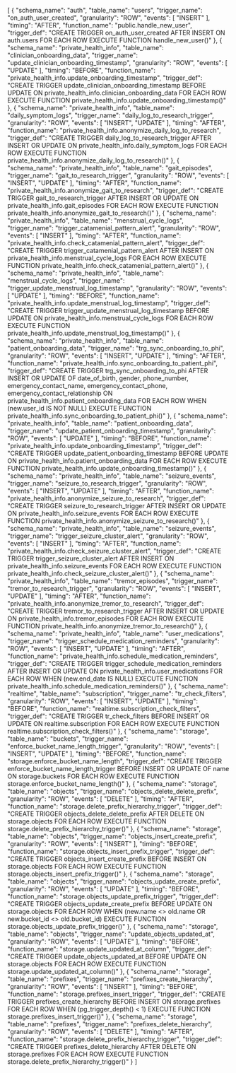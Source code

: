 [
  {
    "schema_name": "auth",
    "table_name": "users",
    "trigger_name": "on_auth_user_created",
    "granularity": "ROW",
    "events": [
      "INSERT"
    ],
    "timing": "AFTER",
    "function_name": "public.handle_new_user",
    "trigger_def": "CREATE TRIGGER on_auth_user_created AFTER INSERT ON auth.users FOR EACH ROW EXECUTE FUNCTION handle_new_user()"
  },
  {
    "schema_name": "private_health_info",
    "table_name": "clinician_onboarding_data",
    "trigger_name": "update_clinician_onboarding_timestamp",
    "granularity": "ROW",
    "events": [
      "UPDATE"
    ],
    "timing": "BEFORE",
    "function_name": "private_health_info.update_onboarding_timestamp",
    "trigger_def": "CREATE TRIGGER update_clinician_onboarding_timestamp BEFORE UPDATE ON private_health_info.clinician_onboarding_data FOR EACH ROW EXECUTE FUNCTION private_health_info.update_onboarding_timestamp()"
  },
  {
    "schema_name": "private_health_info",
    "table_name": "daily_symptom_logs",
    "trigger_name": "daily_log_to_research_trigger",
    "granularity": "ROW",
    "events": [
      "INSERT",
      "UPDATE"
    ],
    "timing": "AFTER",
    "function_name": "private_health_info.anonymize_daily_log_to_research",
    "trigger_def": "CREATE TRIGGER daily_log_to_research_trigger AFTER INSERT OR UPDATE ON private_health_info.daily_symptom_logs FOR EACH ROW EXECUTE FUNCTION private_health_info.anonymize_daily_log_to_research()"
  },
  {
    "schema_name": "private_health_info",
    "table_name": "gait_episodes",
    "trigger_name": "gait_to_research_trigger",
    "granularity": "ROW",
    "events": [
      "INSERT",
      "UPDATE"
    ],
    "timing": "AFTER",
    "function_name": "private_health_info.anonymize_gait_to_research",
    "trigger_def": "CREATE TRIGGER gait_to_research_trigger AFTER INSERT OR UPDATE ON private_health_info.gait_episodes FOR EACH ROW EXECUTE FUNCTION private_health_info.anonymize_gait_to_research()"
  },
  {
    "schema_name": "private_health_info",
    "table_name": "menstrual_cycle_logs",
    "trigger_name": "trigger_catamenial_pattern_alert",
    "granularity": "ROW",
    "events": [
      "INSERT"
    ],
    "timing": "AFTER",
    "function_name": "private_health_info.check_catamenial_pattern_alert",
    "trigger_def": "CREATE TRIGGER trigger_catamenial_pattern_alert AFTER INSERT ON private_health_info.menstrual_cycle_logs FOR EACH ROW EXECUTE FUNCTION private_health_info.check_catamenial_pattern_alert()"
  },
  {
    "schema_name": "private_health_info",
    "table_name": "menstrual_cycle_logs",
    "trigger_name": "trigger_update_menstrual_log_timestamp",
    "granularity": "ROW",
    "events": [
      "UPDATE"
    ],
    "timing": "BEFORE",
    "function_name": "private_health_info.update_menstrual_log_timestamp",
    "trigger_def": "CREATE TRIGGER trigger_update_menstrual_log_timestamp BEFORE UPDATE ON private_health_info.menstrual_cycle_logs FOR EACH ROW EXECUTE FUNCTION private_health_info.update_menstrual_log_timestamp()"
  },
  {
    "schema_name": "private_health_info",
    "table_name": "patient_onboarding_data",
    "trigger_name": "trg_sync_onboarding_to_phi",
    "granularity": "ROW",
    "events": [
      "INSERT",
      "UPDATE"
    ],
    "timing": "AFTER",
    "function_name": "private_health_info.sync_onboarding_to_patient_phi",
    "trigger_def": "CREATE TRIGGER trg_sync_onboarding_to_phi AFTER INSERT OR UPDATE OF date_of_birth, gender, phone_number, emergency_contact_name, emergency_contact_phone, emergency_contact_relationship ON private_health_info.patient_onboarding_data FOR EACH ROW WHEN (new.user_id IS NOT NULL) EXECUTE FUNCTION private_health_info.sync_onboarding_to_patient_phi()"
  },
  {
    "schema_name": "private_health_info",
    "table_name": "patient_onboarding_data",
    "trigger_name": "update_patient_onboarding_timestamp",
    "granularity": "ROW",
    "events": [
      "UPDATE"
    ],
    "timing": "BEFORE",
    "function_name": "private_health_info.update_onboarding_timestamp",
    "trigger_def": "CREATE TRIGGER update_patient_onboarding_timestamp BEFORE UPDATE ON private_health_info.patient_onboarding_data FOR EACH ROW EXECUTE FUNCTION private_health_info.update_onboarding_timestamp()"
  },
  {
    "schema_name": "private_health_info",
    "table_name": "seizure_events",
    "trigger_name": "seizure_to_research_trigger",
    "granularity": "ROW",
    "events": [
      "INSERT",
      "UPDATE"
    ],
    "timing": "AFTER",
    "function_name": "private_health_info.anonymize_seizure_to_research",
    "trigger_def": "CREATE TRIGGER seizure_to_research_trigger AFTER INSERT OR UPDATE ON private_health_info.seizure_events FOR EACH ROW EXECUTE FUNCTION private_health_info.anonymize_seizure_to_research()"
  },
  {
    "schema_name": "private_health_info",
    "table_name": "seizure_events",
    "trigger_name": "trigger_seizure_cluster_alert",
    "granularity": "ROW",
    "events": [
      "INSERT"
    ],
    "timing": "AFTER",
    "function_name": "private_health_info.check_seizure_cluster_alert",
    "trigger_def": "CREATE TRIGGER trigger_seizure_cluster_alert AFTER INSERT ON private_health_info.seizure_events FOR EACH ROW EXECUTE FUNCTION private_health_info.check_seizure_cluster_alert()"
  },
  {
    "schema_name": "private_health_info",
    "table_name": "tremor_episodes",
    "trigger_name": "tremor_to_research_trigger",
    "granularity": "ROW",
    "events": [
      "INSERT",
      "UPDATE"
    ],
    "timing": "AFTER",
    "function_name": "private_health_info.anonymize_tremor_to_research",
    "trigger_def": "CREATE TRIGGER tremor_to_research_trigger AFTER INSERT OR UPDATE ON private_health_info.tremor_episodes FOR EACH ROW EXECUTE FUNCTION private_health_info.anonymize_tremor_to_research()"
  },
  {
    "schema_name": "private_health_info",
    "table_name": "user_medications",
    "trigger_name": "trigger_schedule_medication_reminders",
    "granularity": "ROW",
    "events": [
      "INSERT",
      "UPDATE"
    ],
    "timing": "AFTER",
    "function_name": "private_health_info.schedule_medication_reminders",
    "trigger_def": "CREATE TRIGGER trigger_schedule_medication_reminders AFTER INSERT OR UPDATE ON private_health_info.user_medications FOR EACH ROW WHEN (new.end_date IS NULL) EXECUTE FUNCTION private_health_info.schedule_medication_reminders()"
  },
  {
    "schema_name": "realtime",
    "table_name": "subscription",
    "trigger_name": "tr_check_filters",
    "granularity": "ROW",
    "events": [
      "INSERT",
      "UPDATE"
    ],
    "timing": "BEFORE",
    "function_name": "realtime.subscription_check_filters",
    "trigger_def": "CREATE TRIGGER tr_check_filters BEFORE INSERT OR UPDATE ON realtime.subscription FOR EACH ROW EXECUTE FUNCTION realtime.subscription_check_filters()"
  },
  {
    "schema_name": "storage",
    "table_name": "buckets",
    "trigger_name": "enforce_bucket_name_length_trigger",
    "granularity": "ROW",
    "events": [
      "INSERT",
      "UPDATE"
    ],
    "timing": "BEFORE",
    "function_name": "storage.enforce_bucket_name_length",
    "trigger_def": "CREATE TRIGGER enforce_bucket_name_length_trigger BEFORE INSERT OR UPDATE OF name ON storage.buckets FOR EACH ROW EXECUTE FUNCTION storage.enforce_bucket_name_length()"
  },
  {
    "schema_name": "storage",
    "table_name": "objects",
    "trigger_name": "objects_delete_delete_prefix",
    "granularity": "ROW",
    "events": [
      "DELETE"
    ],
    "timing": "AFTER",
    "function_name": "storage.delete_prefix_hierarchy_trigger",
    "trigger_def": "CREATE TRIGGER objects_delete_delete_prefix AFTER DELETE ON storage.objects FOR EACH ROW EXECUTE FUNCTION storage.delete_prefix_hierarchy_trigger()"
  },
  {
    "schema_name": "storage",
    "table_name": "objects",
    "trigger_name": "objects_insert_create_prefix",
    "granularity": "ROW",
    "events": [
      "INSERT"
    ],
    "timing": "BEFORE",
    "function_name": "storage.objects_insert_prefix_trigger",
    "trigger_def": "CREATE TRIGGER objects_insert_create_prefix BEFORE INSERT ON storage.objects FOR EACH ROW EXECUTE FUNCTION storage.objects_insert_prefix_trigger()"
  },
  {
    "schema_name": "storage",
    "table_name": "objects",
    "trigger_name": "objects_update_create_prefix",
    "granularity": "ROW",
    "events": [
      "UPDATE"
    ],
    "timing": "BEFORE",
    "function_name": "storage.objects_update_prefix_trigger",
    "trigger_def": "CREATE TRIGGER objects_update_create_prefix BEFORE UPDATE ON storage.objects FOR EACH ROW WHEN (new.name <> old.name OR new.bucket_id <> old.bucket_id) EXECUTE FUNCTION storage.objects_update_prefix_trigger()"
  },
  {
    "schema_name": "storage",
    "table_name": "objects",
    "trigger_name": "update_objects_updated_at",
    "granularity": "ROW",
    "events": [
      "UPDATE"
    ],
    "timing": "BEFORE",
    "function_name": "storage.update_updated_at_column",
    "trigger_def": "CREATE TRIGGER update_objects_updated_at BEFORE UPDATE ON storage.objects FOR EACH ROW EXECUTE FUNCTION storage.update_updated_at_column()"
  },
  {
    "schema_name": "storage",
    "table_name": "prefixes",
    "trigger_name": "prefixes_create_hierarchy",
    "granularity": "ROW",
    "events": [
      "INSERT"
    ],
    "timing": "BEFORE",
    "function_name": "storage.prefixes_insert_trigger",
    "trigger_def": "CREATE TRIGGER prefixes_create_hierarchy BEFORE INSERT ON storage.prefixes FOR EACH ROW WHEN (pg_trigger_depth() < 1) EXECUTE FUNCTION storage.prefixes_insert_trigger()"
  },
  {
    "schema_name": "storage",
    "table_name": "prefixes",
    "trigger_name": "prefixes_delete_hierarchy",
    "granularity": "ROW",
    "events": [
      "DELETE"
    ],
    "timing": "AFTER",
    "function_name": "storage.delete_prefix_hierarchy_trigger",
    "trigger_def": "CREATE TRIGGER prefixes_delete_hierarchy AFTER DELETE ON storage.prefixes FOR EACH ROW EXECUTE FUNCTION storage.delete_prefix_hierarchy_trigger()"
  }
]